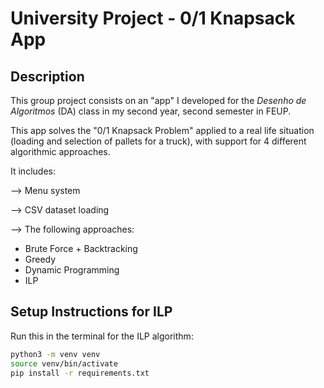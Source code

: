 # University Project - 0/1 Knapsack App

## Description

This group project consists on an "app" I developed for the *Desenho de Algoritmos* (DA) class in my second year, second semester in FEUP.

This app solves the "0/1 Knapsack Problem" applied to a real life situation (loading and selection of pallets for a truck), with support for 4 different algorithmic approaches.

It includes:

--> Menu system

--> CSV dataset loading

--> The following approaches:

* Brute Force + Backtracking
* Greedy
* Dynamic Programming
* ILP

## Setup Instructions for ILP

Run this in the terminal for the ILP algorithm:

```bash
python3 -m venv venv
source venv/bin/activate
pip install -r requirements.txt